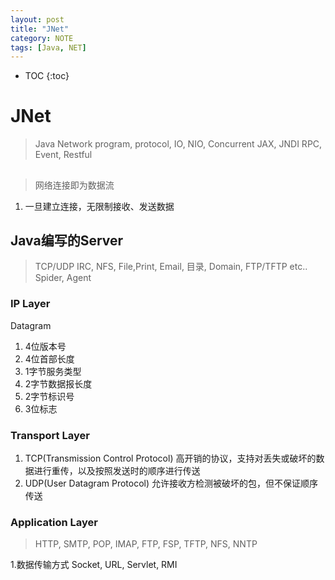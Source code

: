 ```yaml
---
layout: post
title: "JNet"
category: NOTE
tags: [Java, NET]
---
```

* TOC
{:toc}
# JNet
> Java Network program, protocol, IO, NIO, Concurrent
> JAX, JNDI
> RPC, Event, Restful

##
> 网络连接即为数据流
1. 一旦建立连接，无限制接收、发送数据

## Java编写的Server
> TCP/UDP
> IRC, NFS, File,Print, Email, 目录, Domain, FTP/TFTP etc..
> Spider, Agent

### IP Layer
Datagram
1. 4位版本号
2. 4位首部长度
3. 1字节服务类型
4. 2字节数据报长度
5. 2字节标识号
6. 3位标志

### Transport Layer
1. TCP(Transmission Control Protocol)
    高开销的协议，支持对丢失或破坏的数据进行重传，以及按照发送时的顺序进行传送
2. UDP(User Datagram Protocol)
    允许接收方检测被破坏的包，但不保证顺序传送

### Application Layer
> HTTP, SMTP, POP, IMAP, FTP, FSP, TFTP, NFS, NNTP

1.数据传输方式
    Socket, URL, Servlet, RMI

